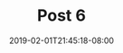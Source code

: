 ---
title: Post 6
date: 2019-02-01T21:45:18-08:00
draft: true
author:
kind: post
type: notes
layout: single
slug: 
description: 
keywords: 
products:  
- one
weight: 
---